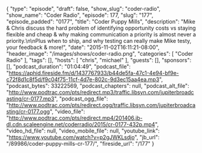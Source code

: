 {
  "type": "episode",
  "draft": false,
  "show_slug": "coder-radio",
  "show_name": "Coder Radio",
  "episode": 177,
  "slug": "177",
  "episode_padded": "0177",
  "title": "Coder Puppy Mills",
  "description": "Mike & Chris discuss the hard problem of identifying opportunity costs vs staying flexible and cheap & why making communication a priority is almost never a priority.\n\nPlus when to ship, and why testing can really make Mike testy, your feedback & more!",
  "date": "2015-11-02T16:11:21-08:00",
  "header_image": "/images/shows/coder-radio.png",
  "categories": [
    "Coder Radio"
  ],
  "tags": [],
  "hosts": [
    "chris",
    "michael"
  ],
  "guests": [],
  "sponsors": [],
  "podcast_duration": "01:04:49",
  "podcast_file": "https://aphid.fireside.fm/d/1437767933/b44de5fa-47c1-4e94-bf9e-c72f8d1c8f5d/f9c04f75-11cf-4d7e-802c-9d3ec15aa4ea.mp3",
  "podcast_bytes": 33222569,
  "podcast_chapters": null,
  "podcast_alt_file": "http://www.podtrac.com/pts/redirect.mp3/traffic.libsyn.com/jupiterbroadcasting/cr-0177.mp3",
  "podcast_ogg_file": "http://www.podtrac.com/pts/redirect.ogg/traffic.libsyn.com/jupiterbroadcasting/cr-0177.ogg",
  "video_file": "http://www.podtrac.com/pts/redirect.mp4/201406.jb-dl.cdn.scaleengine.net/coderradio/2015/cr-0177-432p.mp4",
  "video_hd_file": null,
  "video_mobile_file": null,
  "youtube_link": "https://www.youtube.com/watch?v=p2gJWKLsdjo",
  "jb_url": "/89986/coder-puppy-mills-cr-177/",
  "fireside_url": "/177"
}

